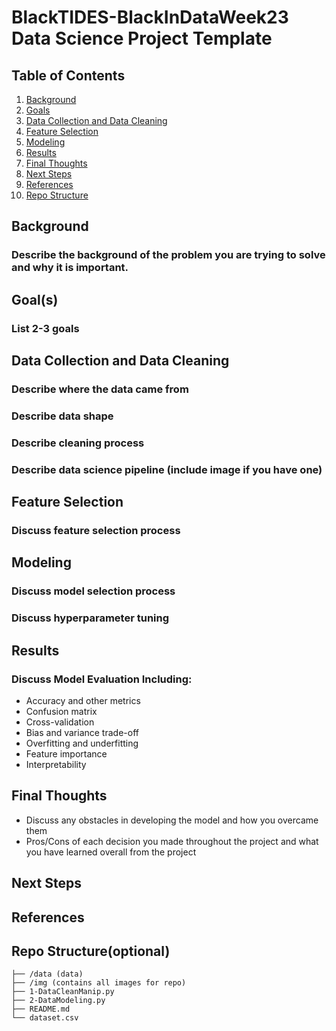 # BlackTIDES-BlackInDataWeek23 Data Science Project Template

## Table of Contents
1. [Background](#background)
2. [Goals](#goals)
3. [Data Collection and Data Cleaning](#DataCollectionandDataCleaning)
4. [Feature Selection](#FeatureSelection)
5. [Modeling](#modeling)
6. [Results](#Results)
7. [Final Thoughts](#FinalThoughts)
8. [Next Steps](#NextSteps)
9. [References](#References)
10. [Repo Structure](#repo)


<a name="background"/>

## Background
### Describe the background of the problem you are trying to solve and why it is important. 

<a name="goals"/>

## Goal(s)
### List 2-3 goals

<a name="DataCollectionandDataCleaning"/>

## Data Collection and Data Cleaning
### Describe where the data came from
### Describe data shape
### Describe cleaning process
### Describe data science pipeline (include image if you have one)

<a name="FeatureSelection"/>

## Feature Selection
### Discuss feature selection process 

<a name="modeling"/>

## Modeling
### Discuss model selection process
### Discuss hyperparameter tuning 

<a name="Results"/>

## Results
### Discuss Model Evaluation Including:
- Accuracy and other metrics
- Confusion matrix
- Cross-validation
- Bias and variance trade-off
- Overfitting and underfitting
- Feature importance
- Interpretability

<a name="FinalThoughts"/>

## Final Thoughts
- Discuss any obstacles in developing the model and how you overcame them
- Pros/Cons of each decision you made throughout the project and what you have learned overall from the project

<a name="NextSteps"/>

## Next Steps

<a name="References"/>

## References

<a name="repo"/>

## Repo Structure(optional)
```
├── /data (data)
├── /img (contains all images for repo)
├── 1-DataCleanManip.py
├── 2-DataModeling.py
├── README.md
└── dataset.csv


